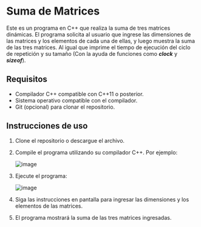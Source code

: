 # Suma de Matrices 

Este es un programa en C++ que realiza la suma de tres matrices dinámicas.
El programa solicita al usuario que ingrese las dimensiones de las matrices y 
los elementos de cada una de ellas, y luego muestra la suma de las tres matrices.
Al igual que imprime el tiempo de ejecución del ciclo de repetición y su tamaño
(Con la ayuda de funciones como ***clock*** y ***sizeof***).

## Requisitos
- Compilador C++ compatible con C++11 o posterior.
- Sistema operativo compatible con el compilador.
- Git (opcional) para clonar el repositorio.

## Instrucciones de uso 
1. Clone el repositorio o descargue el archivo.
2. Compile el programa utilizando su compilador C++. Por ejemplo:
 
   ![image](https://user-images.githubusercontent.com/85972126/219847068-e7dcca19-4b9e-40a1-b082-b427c11308c2.png)

3. Ejecute el programa:

   ![image](https://user-images.githubusercontent.com/85972126/219847186-e517d994-fce2-4054-83bd-72344bde775d.png)

4. Siga las instrucciones en pantalla para ingresar las dimensiones y los elementos de las matrices.

5. El programa mostrará la suma de las tres matrices ingresadas.
  
  
